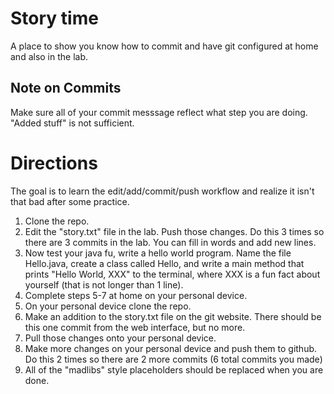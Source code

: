 # Story time

A place to show you know how to commit and have git configured at home and also in the lab.


## Note on Commits
Make sure all of your commit messsage reflect what step you are doing. "Added stuff" is not sufficient. 

# Directions
The goal is to learn the edit/add/commit/push workflow and realize it isn't that bad after some practice.



1. Clone the repo.
2. Edit the "story.txt" file in the lab. Push those changes. Do this 3 times so there are 3 commits in the lab. You can fill in words and add new lines. 
3. Now test your java fu, write a hello world program. Name the file Hello.java, create a class called Hello, and write a main method that prints "Hello World, XXX" to the terminal, where XXX is a fun fact about yourself (that is not longer than 1 line).
4. Complete steps 5-7 at home on your personal device.
5. On your personal device clone the repo.
6. Make an addition to the story.txt file on the git website. There should be this one commit from the web interface, but no more.
7. Pull those changes onto your personal device.
8. Make more changes on your personal device and push them to github. Do this 2 times so there are 2 more commits (6 total commits you made)
9. All of the "madlibs" style placeholders should be replaced when you are done.
